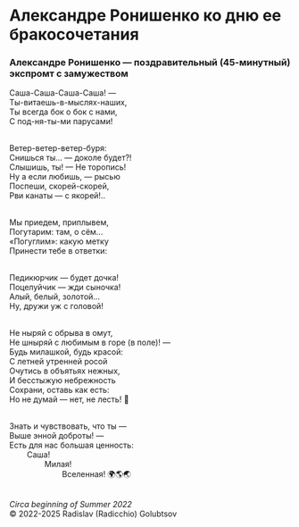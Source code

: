 <style>p{text-align:left}</style>
# Александре Ронишенко ко дню ее бракосочетания

### Александре Ронишенко &mdash; поздравительный (45-минутный) экспромт с замужеством

Саша-Саша-Саша-Саша! &mdash;<br />
Ты-витаешь-в-мыслях-наших,<br />
Ты всегда бок о бок с нами,<br />
С под-ня-ты-ми парусами!

<br />Ветер-ветер-ветер-буря:<br />
Снишься ты... &mdash; доколе будет?!<br />
Слышишь, ты! &mdash; Не торопись!<br />
Ну а если любишь, &mdash; рысью<br />
Поспеши, скорей-скорей,<br />
Рви канаты &mdash; с якорей!..

<br />Мы приедем, приплывем,<br />
Погутарим: там, о сём...<br />
&laquo;Погуглим&raquo;: какую метку<br />
Принести тебе в ответки:

<br />Педикюрчик &mdash; будет дочка!<br />
Поцелуйчик &mdash; жди сыночка!<br />
Алый, белый, золотой...<br />
Ну, дружи уж с головой!

<br />Не ныряй с обрыва в омут,<br />
Не шныряй с любимым в горе (в поле)! &mdash;<br />
Будь милашкой, будь красой:<br />
С летней утренней росой<br />
Очутись в объятьях нежных,<br />
И бесстыжую небрежность<br />
Сохрани, оставь как есть:<br />
Но не думай &mdash; нет, не лесть! &#128081;

<br />Знать и чувствовать, что ты &mdash;<br />
Выше энной доброты! &mdash;<br />
Есть для нас большая ценность:<br />
&nbsp;&nbsp;&nbsp;&nbsp;&nbsp;&nbsp;&nbsp;&nbsp;Саша!<br />
&nbsp;&nbsp;&nbsp;&nbsp;&nbsp;&nbsp;&nbsp;&nbsp;&nbsp;&nbsp;&nbsp;&nbsp;&nbsp;&nbsp;&nbsp;&nbsp;Милая!<br />
&nbsp;&nbsp;&nbsp;&nbsp;&nbsp;&nbsp;&nbsp;&nbsp;&nbsp;&nbsp;&nbsp;&nbsp;&nbsp;&nbsp;&nbsp;&nbsp;&nbsp;&nbsp;&nbsp;&nbsp;&nbsp;&nbsp;&nbsp;&nbsp;Вселенная! &#127757;&#127758;&#127759;

<br />*Circa beginning of Summer 2022*<br />
&copy; 2022-2025 Radislav (Radicchio) Golubtsov
